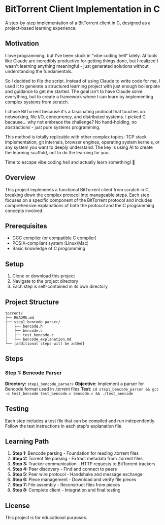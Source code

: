 # BitTorrent Client Implementation in C

A step-by-step implementation of a BitTorrent client in C, designed as a project-based learning experience.

## Motivation

I love programming, but I've been stuck in "vibe coding hell" lately. AI tools like Claude are incredibly productive for getting things done, but I realized I wasn't learning anything meaningful - just generated solutions without understanding the fundamentals.

So I decided to flip the script. Instead of using Claude to write code for me, I used it to generate a structured learning project with just enough boilerplate and guidance to get me started. The goal isn't to have Claude solve everything, but to create a framework where I can learn by implementing complex systems from scratch.

I chose BitTorrent because it's a fascinating protocol that touches on networking, file I/O, concurrency, and distributed systems. I picked C because... why not embrace the challenge? No hand-holding, no abstractions - just pure systems programming.

This method is totally replicable with other complex topics: TCP stack implementation, git internals, browser engines, operating system kernels, or any system you want to deeply understand. The key is using AI to create the learning scaffold, not to do the learning for you.

Time to escape vibe coding hell and actually learn something! 🚀

## Overview

This project implements a functional BitTorrent client from scratch in C, breaking down the complex protocol into manageable steps. Each step focuses on a specific component of the BitTorrent protocol and includes comprehensive explanations of both the protocol and the C programming concepts involved.

## Prerequisites

- GCC compiler (or compatible C compiler)
- POSIX-compliant system (Linux/Mac)
- Basic knowledge of C programming

## Setup

1. Clone or download this project
2. Navigate to the project directory
3. Each step is self-contained in its own directory

## Project Structure

```
torrent/
├── README.md
├── step1_bencode_parser/
│   ├── bencode.h
│   ├── bencode.c
│   ├── test_bencode.c
│   └── bencode_explanation.md
└── [additional steps will be added]
```

## Steps

### Step 1: Bencode Parser
**Directory:** `step1_bencode_parser/`
**Objective:** Implement a parser for Bencode format used in .torrent files
**Test:** `cd step1_bencode_parser && gcc -o test_bencode test_bencode.c bencode.c && ./test_bencode`

## Testing

Each step includes a test file that can be compiled and run independently. Follow the test instructions in each step's explanation file.

## Learning Path

1. **Step 1:** Bencode parsing - Foundation for reading .torrent files
2. **Step 2:** Torrent file parsing - Extract metadata from .torrent files
3. **Step 3:** Tracker communication - HTTP requests to BitTorrent trackers
4. **Step 4:** Peer discovery - Find and connect to peers
5. **Step 5:** Peer wire protocol - Handshake and message exchange
6. **Step 6:** Piece management - Download and verify file pieces
7. **Step 7:** File assembly - Reconstruct files from pieces
8. **Step 8:** Complete client - Integration and final testing

## License

This project is for educational purposes.
